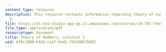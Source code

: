 ```yaml
---
content_type: resource
description: This resource contains information regarding theory of numbers, solution
  5.
file: https://ol-ocw-studio-app-qa.s3.amazonaws.com/courses/18-781-theory-of-numbers-spring-2012/8f8c1080b42bca1f9ed27614d867b942_MIT18_781S12_pset5sol.pdf
file_type: application/pdf
resourcetype: Document
title: Theory of Numbers, solution 5
uid: 8f8c1080-b42b-ca1f-9ed2-7614d867b942
---
```

